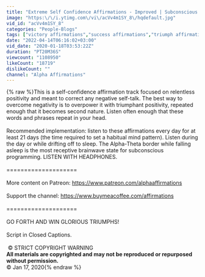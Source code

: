 ```yaml
---
title: "Extreme Self Confidence Affirmations - Improved | Subconscious Programming | Binaural Hemisync"
image: "https:\/\/i.ytimg.com\/vi\/acVv4m1SY_8\/hqdefault.jpg"
vid_id: "acVv4m1SY_8"
categories: "People-Blogs"
tags: ["victory affirmations","success affirmations","triumph affirmations"]
date: "2022-04-14T06:16:02+03:00"
vid_date: "2020-01-18T03:53:22Z"
duration: "PT20M36S"
viewcount: "1108950"
likeCount: "18719"
dislikeCount: ""
channel: "Alpha Affirmations"
---
```

{% raw %}This is a self-confidence affirmation track focused on relentless positivity and meant to correct any negative self-talk. The best way to overcome negativity is to overpower it with triumphant positivity, repeated enough that it becomes second nature. Listen often enough that these words and phrases repeat in your head.<br /><br />Recommended implementation: listen to these affirmations every day for at least 21 days (the time required to set a habitual mind pattern). Listen during the day or while drifting off to sleep. The Alpha-Theta border while falling asleep is the most receptive brainwave state for subconscious programming. LISTEN WITH HEADPHONES.<br /><br />====================<br /><br />More content on Patreon: <a rel="nofollow" target="blank" href="https://www.patreon.com/alphaaffirmations">https://www.patreon.com/alphaaffirmations</a><br /><br />Support the channel: <a rel="nofollow" target="blank" href="https://www.buymeacoffee.com/affirmations">https://www.buymeacoffee.com/affirmations</a><br /><br />====================<br /><br />GO FORTH AND WIN GLORIOUS TRIUMPHS! <br /><br />Script in Closed Captions.<br /><br /> © STRICT COPYRIGHT WARNING<br />**All materials are copyrighted and may not be reproduced or repurposed without permission.**<br />© Jan 17, 2020{% endraw %}
